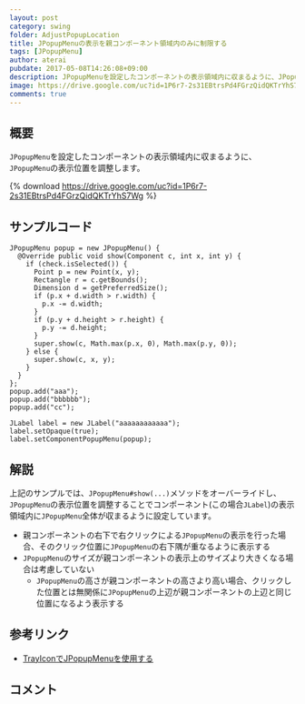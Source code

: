```yaml
---
layout: post
category: swing
folder: AdjustPopupLocation
title: JPopupMenuの表示を親コンポーネント領域内のみに制限する
tags: [JPopupMenu]
author: aterai
pubdate: 2017-05-08T14:26:08+09:00
description: JPopupMenuを設定したコンポーネントの表示領域内に収まるように、JPopupMenuの表示位置を調整します。
image: https://drive.google.com/uc?id=1P6r7-2s31EBtrsPd4FGrzQidQKTrYhS7Wg
comments: true
---
```

## 概要
`JPopupMenu`を設定したコンポーネントの表示領域内に収まるように、`JPopupMenu`の表示位置を調整します。

{% download https://drive.google.com/uc?id=1P6r7-2s31EBtrsPd4FGrzQidQKTrYhS7Wg %}

## サンプルコード
<pre class="prettyprint"><code>JPopupMenu popup = new JPopupMenu() {
  @Override public void show(Component c, int x, int y) {
    if (check.isSelected()) {
      Point p = new Point(x, y);
      Rectangle r = c.getBounds();
      Dimension d = getPreferredSize();
      if (p.x + d.width &gt; r.width) {
        p.x -= d.width;
      }
      if (p.y + d.height &gt; r.height) {
        p.y -= d.height;
      }
      super.show(c, Math.max(p.x, 0), Math.max(p.y, 0));
    } else {
      super.show(c, x, y);
    }
  }
};
popup.add("aaa");
popup.add("bbbbbb");
popup.add("cc");

JLabel label = new JLabel("aaaaaaaaaaaa");
label.setOpaque(true);
label.setComponentPopupMenu(popup);
</code></pre>

## 解説
上記のサンプルでは、`JPopupMenu#show(...)`メソッドをオーバーライドし、`JPopupMenu`の表示位置を調整することでコンポーネント(この場合`JLabel`)の表示領域内に`JPopupMenu`全体が収まるように設定しています。

- 親コンポーネントの右下で右クリックによる`JPopupMenu`の表示を行った場合、そのクリック位置に`JPopupMenu`の右下隅が重なるように表示する
- `JPopupMenu`のサイズが親コンポーネントの表示上のサイズより大きくなる場合は考慮していない
    - `JPopupMenu`の高さが親コンポーネントの高さより高い場合、クリックした位置とは無関係に`JPopupMenu`の上辺が親コンポーネントの上辺と同じ位置になるよう表示する

<!-- dummy comment line for breaking list -->

## 参考リンク
- [TrayIconでJPopupMenuを使用する](https://ateraimemo.com/Swing/TrayIconPopupMenu.html)

<!-- dummy comment line for breaking list -->

## コメント
